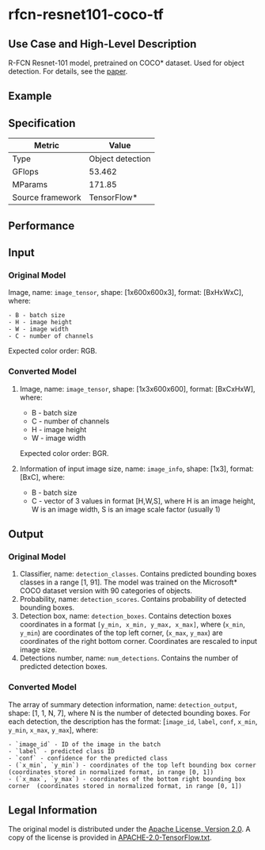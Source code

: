 # rfcn-resnet101-coco-tf

## Use Case and High-Level Description

R-FCN Resnet-101 model, pretrained on COCO\* dataset. Used for object detection. For details, see the [paper](https://arxiv.org/abs/1605.06409).

## Example

## Specification

| Metric                          | Value                                     |
|---------------------------------|-------------------------------------------|
| Type                            | Object detection                          |
| GFlops                          | 53.462                                    |
| MParams                         | 171.85                                    |
| Source framework                | TensorFlow\*                              |

## Performance

## Input

### Original Model

Image, name: `image_tensor`, shape: [1x600x600x3], format: [BxHxWxC],
   where:

    - B - batch size
    - H - image height
    - W - image width
    - C - number of channels

   Expected color order: RGB.

### Converted Model

1. Image, name: `image_tensor`, shape: [1x3x600x600], format: [BxCxHxW],
   where:

    - B - batch size
    - C - number of channels
    - H - image height
    - W - image width

   Expected color order: BGR.

2. Information of input image size, name: `image_info`, shape: [1x3], format: [BxC],
   where:

    - B - batch size
    - C - vector of 3 values in format [H,W,S], where H is an image height, W is an image width, S is an image scale factor (usually 1)

## Output

### Original Model

1. Classifier, name: `detection_classes`. Contains predicted bounding boxes classes in a range [1, 91]. The model was trained on the Microsoft\* COCO dataset version with 90 categories of objects.
2. Probability, name: `detection_scores`. Contains probability of detected bounding boxes.
3. Detection box, name: `detection_boxes`. Contains detection boxes coordinates in a format `[y_min, x_min, y_max, x_max]`, where (`x_min`, `y_min`)  are coordinates of the top left corner, (`x_max`, `y_max`) are coordinates of the right bottom corner. Coordinates are rescaled to input image size.
4. Detections number, name: `num_detections`. Contains the number of predicted detection boxes.

### Converted Model

The array of summary detection information, name: `detection_output`, shape: [1, 1, N, 7], where N is the number of detected
bounding boxes. For each detection, the description has the format:
[`image_id`, `label`, `conf`, `x_min`, `y_min`, `x_max`, `y_max`],
    where:

    - `image_id` - ID of the image in the batch
    - `label` - predicted class ID
    - `conf` - confidence for the predicted class
    - (`x_min`, `y_min`) - coordinates of the top left bounding box corner (coordinates stored in normalized format, in range [0, 1])
    - (`x_max`, `y_max`) - coordinates of the bottom right bounding box corner  (coordinates stored in normalized format, in range [0, 1])

## Legal Information

The original model is distributed under the
[Apache License, Version 2.0](https://raw.githubusercontent.com/tensorflow/models/master/LICENSE).
A copy of the license is provided in [APACHE-2.0-TensorFlow.txt](../licenses/APACHE-2.0-TensorFlow.txt).
